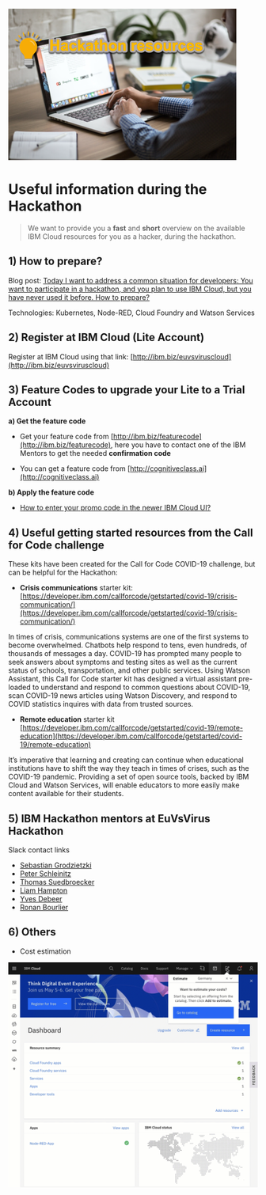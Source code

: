 ![](images/laptop-2557576_1920-hackathon-small.png)

# Useful information during the Hackathon

> We want to provide you a **fast** and **short** overview on the available IBM Cloud resources for you as a hacker, during the hackathon.

## 1) How to prepare?

Blog post: [Today I want to address a common situation for developers: You want to participate in a hackathon, and you plan to use IBM Cloud, but you have never used it before. How to prepare?](https://suedbroecker.net/2019/02/11/how-to-prepare-for-a-hackathon-with-ibm-cloud/)

Technologies: Kubernetes, Node-RED, Cloud Foundry and Watson Services

## 2) Register at IBM Cloud (Lite Account)

Register at IBM Cloud using that link:
[http://ibm.biz/euvsviruscloud](http://ibm.biz/euvsviruscloud)

## 3) Feature Codes to upgrade your Lite to a Trial Account

**a) Get the feature code**

* Get your feature code from [http://ibm.biz/featurecode](http://ibm.biz/featurecode), here you have to contact one of the IBM Mentors to get the needed **confirmation code** 

* You can get a feature code from [http://cognitiveclass.ai](http://cognitiveclass.ai)

**b) Apply the feature code**

* [How to enter your promo code in the newer IBM Cloud UI?](https://suedbroecker.net/2018/12/05/how-to-enter-your-promo-code-in-the-newer-ibm-cloud-ui-update/)

## 4) Useful getting started resources from the Call for Code challenge

These kits have been created for the Call for Code COVID-19 challenge, but can be helpful for the Hackathon:

* **Crisis communications** starter kit: [https://developer.ibm.com/callforcode/getstarted/covid-19/crisis-communication/](https://developer.ibm.com/callforcode/getstarted/covid-19/crisis-communication/)

In times of crisis, communications systems are one of the first systems to become overwhelmed. Chatbots help respond to tens, even hundreds, of thousands of messages a day. COVID-19 has prompted many people to seek answers about symptoms and testing sites as well as the current status of schools, transportation, and other public services. Using Watson Assistant, this Call for Code starter kit has designed a virtual assistant pre-loaded to understand and respond to common questions about COVID-19, scan COVID-19 news articles using Watson Discovery, and respond to COVID statistics inquires with data from trusted sources.

* **Remote education** starter kit [https://developer.ibm.com/callforcode/getstarted/covid-19/remote-education](https://developer.ibm.com/callforcode/getstarted/covid-19/remote-education)

It’s imperative that learning and creating can continue when educational institutions have to shift the way they teach in times of crises, such as the COVID-19 pandemic. Providing a set of open source tools, backed by IBM Cloud and Watson Services, will enable educators to more easily make content available for their students.

## 5) IBM Hackathon mentors at EuVsVirus Hackathon

Slack contact links

* [Sebastian Grodzietzki](https://euvsvirus.slack.com/archives/D012MU7AH7W)
* [Peter Schleinitz](https://euvsvirus.slack.com/archives/D012EF36MN1)
* [Thomas Suedbroecker](https://euvsvirus.slack.com/archives/D01265T1Q66) 
* [Liam Hampton](https://euvsvirus.slack.com/archives/D012G6F0YHY)
* [Yves Debeer](https://euvsvirus.slack.com/archives/D012G6JUW5Q)
* [Ronan Bourlier](https://euvsvirus.slack.com/archives/D0137767PL0)

## 6) Others

* Cost estimation

![](images/cost-estimation.gif)
